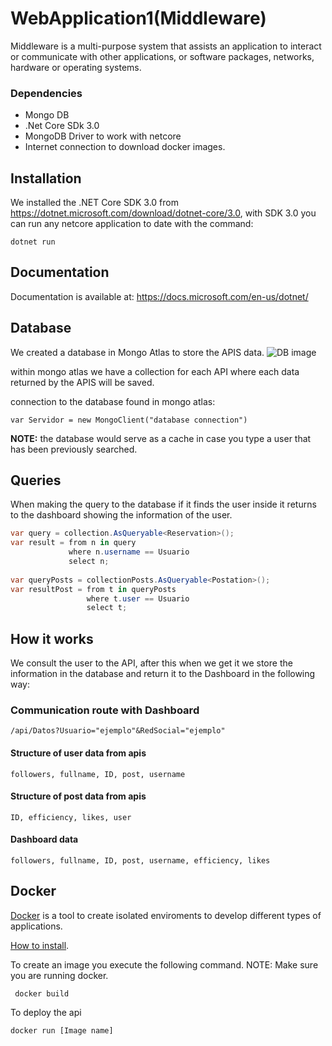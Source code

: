 # WebApplication1(Middleware)
Middleware is a multi-purpose system that assists an application to interact or communicate with other applications, or software packages, networks, hardware or operating systems.

### Dependencies
* Mongo DB
* .Net Core SDk 3.0
* MongoDB Driver to work with netcore
* Internet connection to download docker images.

## Installation
We installed the .NET Core SDK 3.0 from https://dotnet.microsoft.com/download/dotnet-core/3.0,
with SDK 3.0 you can run any netcore application to date with the command:

`dotnet run`

## Documentation
Documentation is available at: https://docs.microsoft.com/en-us/dotnet/

## Database
We created a database in Mongo Atlas to store the APIS data.
![DB image](https://github.com/IngenieriaDeSistemasUTB/ArcSoft2p2019/blob/master/middleware/colecciones.png)

within mongo atlas we have a collection for each API where each data returned by the APIS will be saved.

connection to the database found in mongo atlas:

`var Servidor = new MongoClient("database connection")`

**NOTE:** the database would serve as a cache in case you type a user that has been previously searched.

## Queries
When making the query to the database if it finds the user inside it returns to the dashboard showing the information of the user.

```C#
var query = collection.AsQueryable<Reservation>();
var result = from n in query
             where n.username == Usuario
             select n;
                         
var queryPosts = collectionPosts.AsQueryable<Postation>();
var resultPost = from t in queryPosts
                 where t.user == Usuario
                 select t;
```
## How it works
We consult the user to the API, after this when we get it we store the information in the database and return it to the Dashboard in the following way:

### Communication route with Dashboard
```
/api/Datos?Usuario="ejemplo"&RedSocial="ejemplo"
```

#### Structure of user data from apis
```
followers, fullname, ID, post, username
```

#### Structure of post data from apis
```
ID, efficiency, likes, user
```

#### Dashboard data
```
followers, fullname, ID, post, username, efficiency, likes
```

## Docker
[Docker](https://www.docker.com/why-docker) is a tool to create isolated enviroments to develop different types of applications.

[How to install](https://docs.docker.com/v17.09/engine/installation/).

To create an image you execute the following command.
NOTE: Make sure you are running docker.
```
 docker build
```

To deploy the api
```
docker run [Image name]
```
